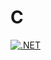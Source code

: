 # C

[![.NET](https://github.com/nishman89/C/actions/workflows/dotnet.yml/badge.svg)](https://github.com/nishman89/C/actions/workflows/dotnet.yml)
